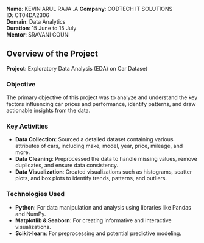 **Name**: KEVIN ARUL RAJA .A 
**Company**: CODTECH IT SOLUTIONS  
**ID**: CT04DA2306  
**Domain**: Data Analytics  
**Duration**: 15 June to 15 July  
**Mentor**: SRAVANI GOUNI  

## Overview of the Project

**Project**: Exploratory Data Analysis (EDA) on Car Dataset

### Objective

The primary objective of this project was to analyze and understand the key factors influencing car prices and performance, identify patterns, and draw actionable insights from the data.

### Key Activities

- **Data Collection**: Sourced a detailed dataset containing various attributes of cars, including make, model, year, price, mileage, and more.
- **Data Cleaning**: Preprocessed the data to handle missing values, remove duplicates, and ensure data consistency.
- **Data Visualization**: Created visualizations such as histograms, scatter plots, and box plots to identify trends, patterns, and outliers.

### Technologies Used

- **Python**: For data manipulation and analysis using libraries like Pandas and NumPy.
- **Matplotlib & Seaborn**: For creating informative and interactive visualizations.
- **Scikit-learn**: For preprocessing and potential predictive modeling.
